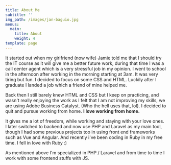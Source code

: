 ```yaml
---
title: About Me
subtitle: ''
img_path: /images/jan-baguio.jpg
menus:
  main:
    title: About
    weight: 4
template: page
---
```

It started out when my girlfriend (now wife) Jamie told me that I should try the IT course as it will give me a better future work, during that time I was a call center agent which is a very stressful job in my opinion. I went to school in the afternoon after working in the morning starting at 3am. It was very tiring but fun. I decided to focus on some CSS and HTML. Luckily after I graduate I landed a job which a friend of mine helped me. 

Back then I still barely knew HTML and CSS but I keep on practicing, and wasn't really enjoying the work as I felt that I am not improving my skills, we are using Adobe Business Catalyst. (Who the hell uses that, lol). I decided to quit and pursue working from home. **I love working from home.** 

It gives me a lot of freedom, while working and staying with your love ones. I later switched to backend and now use PHP and Laravel as my main tool, though I had some previous projects too in using front end frameworks such as Vue and Angular. And recently i've been coding in Ruby in my free time. I fell in love with Ruby :)



As mentioned above I'm specialized in PHP / Laravel and from time to time I work with some frontend stuffs with JS.
